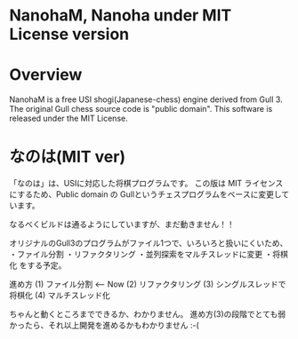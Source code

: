 NanohaM, Nanoha under MIT License version
=========================================

# Overview

NanohaM is a free USI shogi(Japanese-chess) engine derived from Gull 3.
The original Gull chess source code is "public domain".
This software is released under the MIT License.

# なのは(MIT ver)

「なのは」は、USIに対応した将棋プログラムです。
この版は MIT ライセンスにするため、Public domain の Gullというチェスプログラムをベースに変更しています。

なるべくビルドは通るようにしていますが、まだ動きません！！

オリジナルのGull3のプログラムがファイル1つで、いろいろと扱いにくいため、
・ファイル分割
・リファクタリング
・並列探索をマルチスレッドに変更
・将棋化
をする予定。

進め方
(1) ファイル分割              <-- Now
(2) リファクタリング
(3) シングルスレッドで将棋化
(4) マルチスレッド化

ちゃんと動くところまでできるか、わかりません。
進め方(3)の段階でとても弱かったら、それ以上開発を進めるかもわかりません :-(
